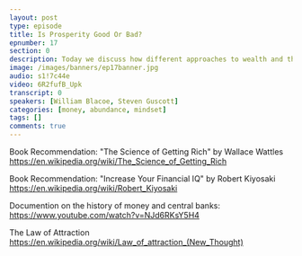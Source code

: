 ```yaml
---
layout: post
type: episode
title: Is Prosperity Good Or Bad?
epnumber: 17
section: 0
description: Today we discuss how different approaches to wealth and the accrual of wealth can be a two-edged sword. Are you getting rich by exploiting other people? Or are you building your financial independence by helping others achieve their own as well? We consider how our psychology towards money can have a great effect on our well-being and direction in life.
image: /images/banners/ep17banner.jpg
audio: s1!7c44e
video: 6R2fufB_Upk
transcript: 0
speakers: [William Blacoe, Steven Guscott]
categories: [money, abundance, mindset]
tags: []
comments: true
---
```

Book Recommendation: "The Science of Getting Rich" by Wallace Wattles<br>
<a href="https://en.wikipedia.org/wiki/The_Science_of_Getting_Rich">https://en.wikipedia.org/wiki/The_Science_of_Getting_Rich</a>

Book Recommendation: "Increase Your Financial IQ" by Robert Kiyosaki<br>
<a href="https://en.wikipedia.org/wiki/Robert_Kiyosaki">https://en.wikipedia.org/wiki/Robert_Kiyosaki</a>

Documention on the history of money and central banks:<br>
<a href="https://www.youtube.com/watch?v=NJd6RKsY5H4">https://www.youtube.com/watch?v=NJd6RKsY5H4</a>

The Law of Attraction<br>
<a href="https://en.wikipedia.org/wiki/Law_of_attraction_(New_Thought)">https://en.wikipedia.org/wiki/Law_of_attraction_(New_Thought)</a>